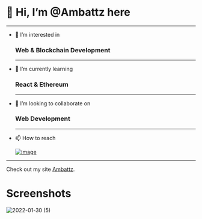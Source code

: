 #  👋 Hi, I’m @Ambattz here

---
- 👀 I’m interested in 
  
  ### **Web & Blockchain Development**
  ---
- 🌱 I’m currently learning
  
  ### **React & Ethereum**
  ---
- 💞️ I’m looking to collaborate on
  
  ### **Web Development**
  ---
- 📫 How to reach 

  [![image](https://img.shields.io/badge/LinkedIn-0077B5?style=for-the-badge&logo=linkedin&logoColor=white)](https://www.linkedin.com/in/ambattz/)
 ---
 

<!---
Ambattz/Ambattz is a ✨ special ✨ repository because its `README.md` (this file) appears on your GitHub profile.
You can click the Preview link to take a look at your changes.
--->

Check out my site [Ambattz](https://ambattz.github.io/Ambattz/).



# Screenshots

![2022-01-30 (5)](https://user-images.githubusercontent.com/69767685/151709226-724f7bb0-cd7a-4b2a-aa98-8754e71690e0.png)
